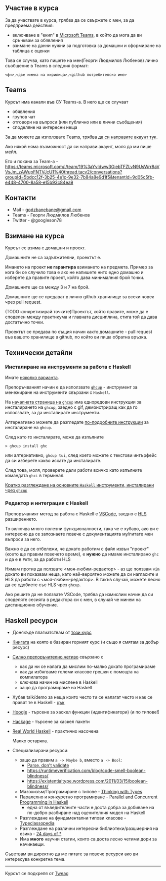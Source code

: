 ## Участие в курса

За да участвате в курса, трябва да се свържете с мен, за да предприема действия:

* включване в "екип" в [Microsoft Teams](#teams), в който да мога да ви сръчквам за обявления
* взимане на данни нужни за подготовка за домашни и сформиране на таблица с оценки

Това се случва, като пишете на мен(Георги Людмилов Любенов) лично съобщение в Teams в следния формат:

```
<фн>,<две имена на кирилица>,<github потребителско име>
```

## Teams

Курсът има канали във СУ Teams-а. В него ще се случват

* обявления
* групов чат
* отговори на въпроси (или публично или в лични съобщения)
* споделяне на интересни неща

За да можете да използвате Teams, трябва [да си направите акаунт тук](https://365.uni-sofia.bg/register).

Ако някой няма възможност да си направи акаунт, моля да ми пише мейл.

Ето и покана за Team-а - https://teams.microsoft.com/l/team/19%3aYvIdww3GiebTFZLvN9UsWrr8aVVsJm_zAWupFNTVJcU1%40thread.tacv2/conversations?groupId=5bdcc12f-3b25-4e1c-9e32-7b84a8e9d1f5&tenantId=9d05c5fb-e448-4700-8a58-e15b93c84ea9

## Контакти

* Mail - godzbanebane@gmail.com
* Teams - Георги Людмилов Любенов
* Twitter - @googleson78

## Взимане на курса

Курсът се взима с домашни и проект.

Домашните не са задължителни, проектът е.

Имането на проект **не гарантира** взимането на предмета.
Пример за кога би се случило това е ако не напишете нито едно домашно и изберете да правите проект, който дава минималния брой точки.

Домашните ще са между 3 и 7 на брой.

Домашните ще се предават в лично github хранилище за всеки човек чрез pull request.

(TODO конкретизирай точките)Проектът, който правите, може да е споделен между практикума и главната дисциплина, стига той да дава достатъчно точки.

Проектът се предава по същия начин както домашните - pull request във вашето хранилище в github, по който ви пиша обратна връзка.

## Технически детайли

### Инсталиране на инструменти за работа с Haskell

Имате [няколко варианта](https://www.haskell.org/downloads/).

Препоръчваният начин е да използвате [`ghcup`][ghcup] - инструмент за менежиране на инструменти свързани с `Haskell`.

На [началната страница на `ghcup`][ghcup] има едноредови инструкции за инсталирането на `ghcup`, заедно с gif, демонстриращ как да го използвате, за да инсталирате инструменти.

Алтернативно можете да разгледате [по-подробните инструкции](https://www.haskell.org/ghcup/install/) за инсталиране на `ghcup`.

След като го инсталирате, може да изпълните

```
> ghcup install ghc
```

или алтернативно, `ghcup tui`, след което можете с текстови интърфейс да си изберете какво искате да инсталирате.

След това, моля, проверете дали работи всичко като изпълните командата `ghci` в терминал.

[Кратко разглеждане на основните `Haskell` инструменти, инсталирани чрез `ghcup`](https://www.haskell.org/ghcup/steps/)

[ghcup]: https://www.haskell.org/ghcup/

### Редактор и интеграция с Haskell

Препоръчаният метод за работа с Haskell е [VSCode](https://code.visualstudio.com/), заедно с [HLS](https://marketplace.visualstudio.com/items?itemName=haskell.haskell) разширението.

То включва много полезни функционалности, така че е хубаво, ако ви е интересно да се запознаете повече с документацията му/питате мен въпроси за него.

Важно е да се отбележи, че докато работим с файл извън "проект" (което ще правим повечето време), е **нужно** да имаме инсталирано `ghc` и да е в `PATH`, за да работи HLS

Нямам против да ползвате <моя-любим-редактор> - аз ще ползвам `vim` докато ви показвам неща, като най-вероятно можете да си нагласите и HLS да работи с <моя-любим-редактор>. В такъв случай, можете лесно да се сдобиетe със HLS чрез `ghcup`.

Ако решите да не ползвате VSCode, трябва да измислим начин да си споделяте сесията в редактора си с мен, в случай че минем на дистанционно обучение.

## Haskell ресурси

* Донякъде плагиатствам от [този курс](https://github.com/bobatkey/CS316-2022)
* [Книгата](http://www.cs.nott.ac.uk/~pszgmh/pih.html) на която е базиран горният курс (и също я смятам за добър ресурс)
* [Силно препоръчително четиво][parse-dont-validate] свързано с
  * как да ни се налага да мислим по-малко докато програмираме
  * как да избягваме големи класове грешки с помощта на компилатора
  * ключова начин на мислене в Haskell
  * защо да програмираме на Haskell
* Хубав talk/demo за неща които често ти се налагат често и как се правят те в Haskell - [цък](https://www.youtube.com/watch?v=idU7GdlfP9Q)
* [Hoogle](https://hoogle.haskell.org/) - търсене за хаскел функции (идентификатори) (и по типове!)
* [Hackage](http://hackage.haskell.org/) - търсене за хаскел пакети
* [Real World Haskell](http://book.realworldhaskell.org/) - практично насочена

  Малко остаряла.

* Специализирани ресурси:

  * защо да правим `a -> Maybe b`, вместо `a -> Bool`:
    * [Parse, don't validate][parse-dont-validate]
    * https://runtimeverification.com/blog/code-smell-boolean-blindness/
    * https://existentialtype.wordpress.com/2011/03/15/boolean-blindness/
  * Мазохизъм/Програмиране с типове - [Thinking with Types](https://thinkingwithtypes.com/)
  * Паралелно и конкуретно програмиране - [Parallel and Concurrent Programming in Haskell](https://simonmar.github.io/pages/pcph.html)
    * една от въведителните части е доста добра за добиване на по-добро разбиране над оценителния модел на Haskell
  * Разглеждане на фундаментални типови класове - [Typeclassopedia](https://wiki.haskell.org/Typeclassopedia)
  * Разглеждане на различни интересни библиотеки/разшиерния на езика - [24 days of \*](https://ocharles.org.uk/)
  * Има **много** научни статии, които са доста лесно четими дори за начинаещи.

Съветвам ви директно да ме питате за повече ресурси ако ви интересува конкретна тема.

[parse-dont-validate]: https://lexi-lambda.github.io/blog/2019/11/05/parse-don-t-validate/

---

Курсът се подкрепя от [Tweag](https://www.tweag.io/)

